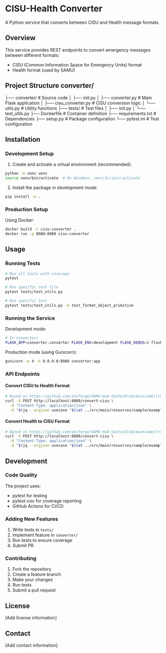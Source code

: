 # CISU-Health Converter

A Python service that converts between CISU and Health message formats.

## Overview

This service provides REST endpoints to convert emergency messages between different formats:
- CISU (Common Information Space for Emergency Units) format
- Health format (used by SAMU)

## Project Structure converter/
├── converter/ # Source code
│ ├── init.py
│ ├── converter.py # Main Flask application
│ ├── cisu_converter.py # CISU conversion logic
│ └── utils.py # Utility functions
├── tests/ # Test files
│ ├── init.py
│ └── test_utils.py
├── Dockerfile # Container definition
├── requirements.txt # Dependencies
├── setup.py # Package configuration
└── pytest.ini # Test configuration

## Installation

### Development Setup

1. Create and activate a virtual environment (recommended):
```bash
python -m venv venv
source venv/bin/activate  # On Windows: venv\Scripts\activate
```

2. Install the package in development mode:
```bash
pip install -e .
```

### Production Setup

Using Docker:
```bash
docker build -t cisu-converter .
docker run -p 8080:8080 cisu-converter
```

## Usage

### Running Tests

```bash
# Run all tests with coverage
pytest

# Run specific test file
pytest tests/test_utils.py

# Run specific test
pytest tests/test_utils.py -k test_format_object_primitive
```

### Running the Service

Development mode:
```bash
# In converter/
FLASK_APP=converter.converter FLASK_ENV=development FLASK_DEBUG=1 flask run --port 8080
```

Production mode (using Gunicorn):
```bash
gunicorn -w 4 -b 0.0.0.0:8080 converter:app
```

### API Endpoints

#### Convert CISU to Health Format
```bash
# Based on https://github.com/ansforge/SAMU-Hub-Sante/blob/main/web/lrm/client/constants.js#L5C30-L45C2
curl -X POST http://localhost:8080/convert-cisu \
  -H "Content-Type: application/json" \
  -d "$(jq --argjson usecase "$(cat ../src/main/resources/sample/examples/RC-EDA/RC-EDA-FemmeEnceinte-DelphineVigneau.json)" '.message.content[0].jsonContent.embeddedJsonContent.message |= (. + $usecase)' tests/edxl_envelope_fire_to_health.json)"
```

#### Convert Health to CISU Format
```bash
# Based on https://github.com/ansforge/SAMU-Hub-Sante/blob/main/web/lrm/client/constants.js#L5C30-L45C2
curl -X POST http://localhost:8080/convert-cisu \
  -H "Content-Type: application/json" \
  -d "$(jq --argjson usecase "$(cat ../src/main/resources/sample/examples/RS-EDA/RS-EDA-SMUR_FemmeEnceinte_DelphineVigneau.01.json)" '.message.content[0].jsonContent.embeddedJsonContent.message |= (. + $usecase)' tests/edxl_envelope_health_to_fire.json)"
```

## Development

### Code Quality

The project uses:
- pytest for testing
- pytest-cov for coverage reporting
- GitHub Actions for CI/CD

### Adding New Features

1. Write tests in `tests/`
2. Implement feature in `converter/`
3. Run tests to ensure coverage
4. Submit PR

### Contributing

1. Fork the repository
2. Create a feature branch
3. Make your changes
4. Run tests
5. Submit a pull request

## License

[Add license information]

## Contact

[Add contact information]
